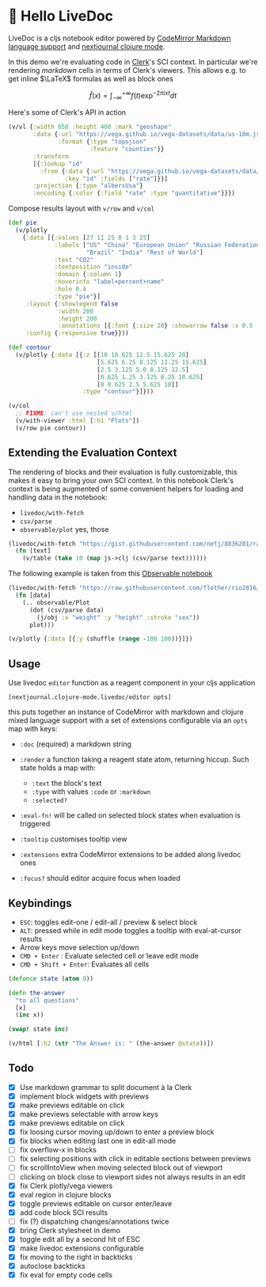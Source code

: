# 👋 Hello LiveDoc

LiveDoc is a cljs notebook editor powered by [CodeMirror Markdown language support](https://github.com/codemirror/lang-markdown) and [nextjournal clojure mode](https://nextjournal.github.io/clojure-mode).

In this demo we're evaluating code in [Clerk](https://github.com/nextjournal/clerk)'s SCI context. In particular we're rendering _markdown_ cells in terms of Clerk's viewers. This allows e.g. to get inline $\LaTeX$ formulas as well as block ones

$$\hat{f}(x) = \int_{-\infty}^{+\infty} f(t)\exp^{-2\pi i x t}dt$$

Here's some of Clerk's API in action

```clojure
(v/vl {:width 650 :height 400 :mark "geoshape"
       :data {:url "https://vega.github.io/vega-datasets/data/us-10m.json"
              :format {:type "topojson"
                       :feature "counties"}}
       :transform
       [{:lookup "id"
         :from {:data {:url "https://vega.github.io/vega-datasets/data/unemployment.tsv"}
                :key "id" :fields ["rate"]}}]
       :projection {:type "albersUsa"}
       :encoding {:color {:field "rate" :type "quantitative"}}})
```

Compose results layout with `v/row` and `v/col`

```clojure
(def pie
  (v/plotly
    {:data [{:values [27 11 25 8 1 3 25]
             :labels ["US" "China" "European Union" "Russian Federation"
                      "Brazil" "India" "Rest of World"]
             :text "CO2"
             :textposition "inside"
             :domain {:column 1}
             :hoverinfo "label+percent+name"
             :hole 0.4
             :type "pie"}]
     :layout {:showlegend false
              :width 200
              :height 200
              :annotations [{:font {:size 20} :showarrow false :x 0.5 :y 0.5 :text "CO2"}]}
     :config {:responsive true}}))

(def contour
  (v/plotly {:data [{:z [[10 10.625 12.5 15.625 20]
                         [5.625 6.25 8.125 11.25 15.625]
                         [2.5 3.125 5.0 8.125 12.5]
                         [0.625 1.25 3.125 6.25 10.625]
                         [0 0.625 2.5 5.625 10]]
                     :type "contour"}]}))

(v/col
  ;; FIXME: can't use nested v/html
  (v/with-viewer :html [:h1 "Plots"])
  (v/row pie contour))
```

## Extending the Evaluation Context

The rendering of blocks and their evaluation is fully customizable, this makes it easy to bring your own SCI context. In this notebook Clerk's context is being augmented of some convenient helpers for loading and handling data in the notebook:

* `livedoc/with-fetch`
* `csv/parse`
* `observable/plot` yes, those

```clojure
(livedoc/with-fetch "https://gist.githubusercontent.com/netj/8836201/raw/6f9306ad21398ea43cba4f7d537619d0e07d5ae3/iris.csv"
  (fn [text]
    (v/table (take 10 (map js->clj (csv/parse text))))))
```

The following example is taken from this [Observable notebook](https://observablehq.com/@observablehq/plot)

```clojure
(livedoc/with-fetch "https://raw.githubusercontent.com/flother/rio2016/master/athletes.csv"
  (fn [data]
    (.. observable/Plot
      (dot (csv/parse data)
        (j/obj :x "weight" :y "height" :stroke "sex"))
      plot)))
```
```clojure
(v/plotly {:data [{:y (shuffle (range -100 100))}]})
```

## Usage

Use livedoc `editor` function as a reagent component in your cljs application

    [nextjournal.clojure-mode.livedoc/editor opts]

this puts together an instance of CodeMirror with markdown and clojure mixed language support with a set of extensions configurable via an `opts` map with keys:

* `:doc` (required) a markdown string

* `:render` a function taking a reagent state atom, returning hiccup. Such state holds a map with:
    * `:text` the block's text
    * `:type` with values `:code` or `:markdown`
    * `:selected?`

* `:eval-fn!` will be called on selected block states when evaluation is triggered

* `:tooltip` customises tooltip view

* `:extensions` extra CodeMirror extensions to be added along livedoc ones

* `:focus?` should editor acquire focus when loaded

## Keybindings

* `ESC`: toggles edit-one / edit-all / preview & select block
* `ALT`: pressed while in edit mode toggles a tooltip with eval-at-cursor results
* Arrow keys move selection up/down
* `CMD + Enter` : Evaluate selected cell or leave edit mode
* `CMD + Shift + Enter`: Evaluates all cells

```clojure
(defonce state (atom 0))
```
```clojure
(defn the-answer
  "to all questions"
  [x]
  (inc x))
```
```clojure
(swap! state inc)
```
```clojure
(v/html [:h2 (str "The Answer is: " (the-answer @state))])
```

## Todo
- [x] Use markdown grammar to split document à la Clerk
- [x] implement block widgets with previews
- [x] make previews editable on click
- [x] make previews selectable with arrow keys
- [x] make previews editable on click
- [x] fix loosing cursor moving up/down to enter a preview block
- [x] fix blocks when editing last one in edit-all mode
- [ ] fix overflow-x in blocks
- [ ] fix selecting positions with click in editable sections between previews
- [ ] fix scrollIntoView when moving selected block out of viewport
- [ ] clicking on block close to viewport sides not always results in an edit
- [x] fix Clerk plotly/vega viewers
- [x] eval region in clojure blocks
- [x] toggle previews editable on cursor enter/leave
- [x] add code block SCI results
- [ ] fix (?) dispatching changes/annotations twice
- [x] bring Clerk stylesheet in demo
- [x] toggle edit all by a second hit of ESC
- [x] make livedoc extensions configurable
- [x] fix moving to the right in backticks
- [x] autoclose backticks
- [x] fix eval for empty code cells
